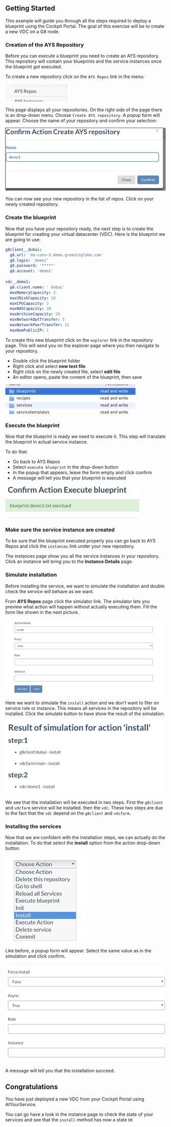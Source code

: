 ## Getting Started

This example will guide you through all the steps required to deploy a blueprint using the Cockpit Portal. The goal of this exercise will be to create a new VDC on a G8 node.


### Creation of the AYS Repository
  
Before you can execute a blueprint you need to create an AYS repository. This repository will contain your blueprints and the service instances once the blueprint got executed.
  
To create a new repository click on the `AYS Repos` link in the menu:

![](2016-06-17_204x56_scrot.png)

This page displays all your repositories. On the right side of the page there is an drop-down menu. Chosse `Create AYS repository`. A popup form will appear. Choose the name of your repository and confirm your selection:

![](2016-06-17_595x233_scrot.png)

You can now see your new repository in the list of repos. Click on your newly created repository.


### Create the blueprint
 
Now that you have your repository ready, the next step is to create the blueprint for creating your virtual datacenter (VDC). Here is the blueprint we are going to use:  

```yaml
g8client__dubai:
  g8.url: 'du-conv-3.demo.greenitglobe.com'
  g8.login: 'demo1'
  g8.password: '*****'
  g8.account: 'demo1'

vdc__demo1:
  g8.client.name: ' dubai'
  maxMemoryCapacity: 2
  maxVDiskCapacity: 10
  maxCPUCapacity: 2
  maxNASCapacity: 20
  maxArchiveCapacity: 20
  maxNetworkOptTransfer: 5
  maxNetworkPeerTransfer: 15
  maxNumPublicIP: 1
```

To create this new blueprint click on the `explorer` link in the repository page. This will send you on the explorer page where you then navigate to your repository.

- Double click the blueprint folder
- Right click and select **new text file**
- Right click on the newly created file, select **edit file**
- An editor opens, paste the content of the blueprint, then save

![](2016-06-17_409x93_scrot.png)


### Execute the blueprint
 
Now that the blueprint is ready we need to execute it. This step will translate the blueprint in actual service instance. 

To do that:
- Go back to AYS Repos
- Select `execute blueprint` in the drop-down button
- In the popup that appears, leave the form empty and click confirm
- A message will tell you that your blueprint is executed

![](2016-06-17_421x104_scrot.png)


### Make sure the service instance are created

To be sure that the blueprint executed properly you can go back to AYS Repos and click the `instances` link under your new repository.
  
The instances page show you all the service instances in your repository. Click an instance will bring you to the **Instance Details** page.


### Simulate installation

Before installing the service, we want to simulate the installation and double check the service will behave as we want.  

From **AYS Repos** page click the simulator link. The simulator lets you preview what action will happen without actually executing them. Fill the form like shown in the next picture.

![simulator form](2016-06-17_846x396_scrot.png)

Here we want to simulate the `install` action and we don't want to filer on service role or instance. This means all services in the repository will be installed. Click the simulate button to have show the result of the simulation.

![simulation result](2016-06-17_566x259_scrot.png)

We see that the installation will be executed in two steps. First the `g8client` and `vdcfarm` service will be installed. then the `vdc`. These two steps are due to the fact that the `vdc` depend on the `g8client` and `vdcfarm`.


### Installing the services

Now that we are confident with the installation steps, we can actually do the installation.
To do that select the **install** option from the action drop-down button.

![](2016-06-17_254x273_scrot.png)

Like before, a popup form will appear. Select the same value as in the simulation and click confirm.

![](2016-06-17_579x357_scrot.png)

A message will tell you that the installation succeed.  

## Congratulations

You have just deployed a new VDC from your Cockpit Portal using AtYourService.

You can go have a look in the instance page to check the state of your services and see that the `install` method has now a state `OK` 